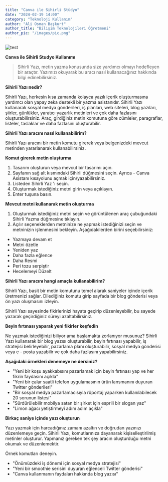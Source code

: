 ```yaml
---
title: "Canva ile Sihirli Stüdyo"
date: "2024-02-19 14:00"
category: "Teknoloji Kullanım"
author: "Ali Osman Başkurt"
author_title: "Bilişim Teknolojileri Öğretmeni"
author_pic: "/images/pic.png"
---
```


![test](/images/sihirlistudyo.png)

**Canva ile Sihirli Studyo Kullanımı**

> Sihirli Yazı, metin yazma konusunda size yardımcı olmayı hedefleyen bir araçtır. Yazımızı okuyarak bu aracı nasıl kullanacağınız hakkında bilgi edinebilirsiniz.

**Sihirli Yazı nedir?**

Sihirli Yazı, herkesin kısa zamanda kolayca yazılı içerik oluşturmasına yardımcı olan yapay zeka destekli bir yazma asistanıdır. Sihirli Yazı kullanarak sosyal medya gönderileri, iş planları, web siteleri, blog yazıları, şiirler, günlükler, yaratıcı yazarlık metinleri ve çok daha fazlasını oluşturabilirsiniz. Araç, girdiğiniz metin komutuna göre cümleler, paragraflar, listeler, taslaklar ve daha fazlasını oluşturabilir.

**Sihirli Yazı aracını nasıl kullanabilirim?**

Sihirli Yazı aracını bir metin komutu girerek veya belgenizdeki mevcut metinden yararlanarak kullanabilirsiniz.

**Komut girerek metin oluşturma**

1. Tasarım oluşturun veya mevcut bir tasarımı açın.
2. Sayfanın sağ alt kısmındaki Sihirli düğmesini seçin. Ayrıca - Canva Asistanı kısayolunu açmak için/yazabilirsiniz.
3. Listeden Sihirli Yaz 'ı seçin.
4. Oluşturmak istediğiniz metni girin veya açıklayın.
5. Enter tuşuna basın.

**Mevcut metni kullanarak metin oluşturma**

1. Oluşturmak istediğiniz metni seçin ve görüntülenen araç çubuğundaki Sihirli Yazma düğmesine tıklayın.
2. Açılır seçeneklerden metninize ne yapmak istediğinizi seçin ve metninizin işlenmesini bekleyin. Aşağıdakilerden birini seçebilirsiniz:

- Yazmaya devam et
- Metni özetle
- Yeniden yaz
- Daha fazla eğlence
- Daha Resmi
- Peri tozu serpiştir
- Hecelemeyi Düzelt

**Sihirli Yazı aracını hangi amaçla kullanabilirim?**

Sihirli Yazı, basit bir metin komutunu temel alarak saniyeler içinde içerik üretmenizi sağlar. Dilediğiniz komutu girip sayfada bir blog gönderisi veya ön yazı oluşmasını izleyin.

Sihirli Yazı sayesinde fikirlerinizi hayata geçirip düzenleyebilir, bu sayede yazarak geçirdiğiniz süreyi azaltabilirsiniz.

**Beyin fırtınası yaparak yeni fikirler keşfedin**

Ne yazmak istediğinizi biliyor ama başlamakta zorlanıyor musunuz? Sihirli Yazı kullanarak bir blog yazısı oluşturabilir, beyin fırtınası yapabilir, iş stratejisi belirleyebilir, pazarlama planı oluşturabilir, sosyal medya gönderisi veya e - posta yazabilir ve çok daha fazlasını yapabilirsiniz.

**Aşağıdaki örnekleri denemeye ne dersiniz?**

- "Yeni bir koşu ayakkabısını pazarlamak için beyin fırtınası yap ve her fikrin faydasını açıkla"
- "Yeni bir çalar saatli telefon uygulamasının ürün lansmanını duyuran Twitter gönderileri"
- "Bir sosyal medya pazarlamacısıyla röportaj yaparken kullanılabilecek 20 sorunun listesi"
- "Sürdürülebilir mobilya satan bir şirket için esprili bir slogan yaz"
- "Limon ağacı yetiştirmeyi adım adım açıkla"

**Birkaç saniye içinde yazı oluşturun**

Yazı yazmak için harcadığınız zamanı azaltın ve doğrudan yazınızı düzenlemeye geçin. Sihirli Yazı, komutlarınıza dayanarak kişiselleştirilmiş metinler oluşturur. Yapmanız gereken tek şey aracın oluşturduğu metni okumak ve düzenlemektir.

Örnek komutları deneyin.

- "Önümüzdeki iş dönemi için sosyal medya stratejisi"
- "Yeni bir smoothie serisini duyuran eğlenceli Twitter gönderisi"
- "Canva kullanmanın faydaları hakkında blog yazısı"
